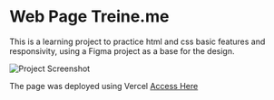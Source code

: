 # Web Page Treine.me

This is a learning project to practice html and css basic features and responsivity, using a Figma project as a base for the design.

![Project Screenshot](.github/print.jpg)

The page was deployed using Vercel [Access Here](https://treineme-sable.vercel.app/)
